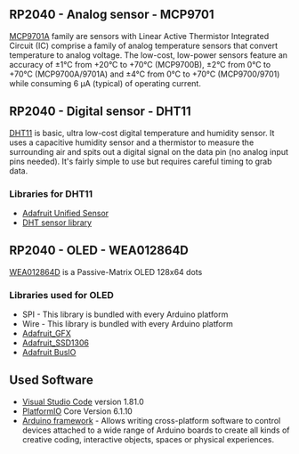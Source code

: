 ## RP2040 - Analog sensor - MCP9701
[MCP9701A](https://store.comet.bg/Catalogue/Product/5003942/) family are sensors with Linear Active Thermistor Integrated Circuit
(IC) comprise a family of analog temperature sensors that convert temperature to analog voltage.
The low-cost, low-power sensors feature an accuracy of ±1°C from +20°C to +70°C (MCP9700B), ±2°C from
0°C to +70°C (MCP9700A/9701A) and ±4°C from 0°C to +70°C (MCP9700/9701) while consuming 6 µA (typical) of operating current.
 
## RP2040 - Digital sensor - DHT11
[DHT11](https://store.comet.bg/Catalogue/Product/50012/) is basic, ultra low-cost digital temperature and humidity sensor. 
It uses a capacitive humidity sensor and a thermistor to measure the surrounding air and spits out a digital signal on the data pin 
(no analog input pins needed). It's fairly simple to use but requires careful timing to grab data.

### Libraries for DHT11
- [Adafruit Unified Sensor](https://github.com/adafruit/Adafruit_Sensor?utm_source=platformio&utm_medium=piohome)
- [DHT sensor library](https://github.com/adafruit/DHT-sensor-library?utm_source=platformio&utm_medium=piohome)

## RP2040 - OLED - WEA012864D
[WEA012864D](https://store.comet.bg/download-file.php?id=21553) is a Passive-Matrix OLED 128x64 dots

### Libraries used for OLED
- SPI - This library is bundled with every Arduino platform
- Wire - This library is bundled with every Arduino platform
- [Adafruit_GFX](https://github.com/adafruit/Adafruit-GFX-Library?utm_source=platformio&utm_medium=piohome)
- [Adafruit_SSD1306](https://github.com/adafruit/Adafruit_SSD1306?utm_source=platformio&utm_medium=piohome)
- [Adafruit BusIO](https://github.com/adafruit/Adafruit_BusIO?utm_source=platformio&utm_medium=piohome)

## Used Software
- [Visual Studio Code](https://code.visualstudio.com/) version 1.81.0
- [PlatformIO](https://platformio.org/) Core Version 6.1.10
- [Arduino framework](https://docs.platformio.org/en/stable/frameworks/arduino.html) - Allows writing cross-platform software to control devices attached to a wide range of Arduino boards to create all kinds of creative coding, interactive objects, spaces or physical experiences.